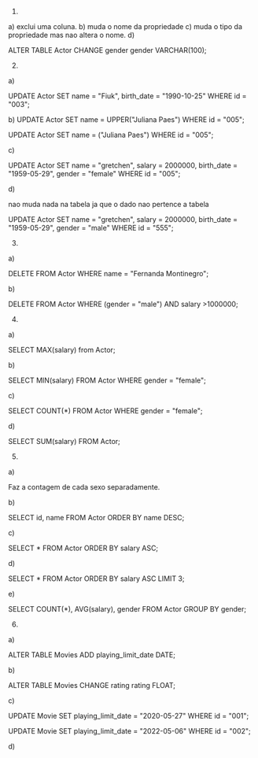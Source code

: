 1.
a) exclui uma coluna.
b) muda o nome da propriedade
c) muda o tipo da propriedade mas nao altera o nome.
d)

ALTER TABLE Actor CHANGE gender gender VARCHAR(100);

2.
a)

UPDATE Actor SET name = "Fiuk", 
birth_date = "1990-10-25"
WHERE id = "003";

b)
UPDATE Actor SET name = UPPER("Juliana Paes")
WHERE id = "005";

UPDATE Actor SET name = ("Juliana Paes")
WHERE id = "005";

c)

UPDATE Actor SET name = "gretchen", 
salary = 2000000,
birth_date = "1959-05-29",
gender = "female"
WHERE id = "005";

d)

nao muda nada na tabela ja que o dado nao pertence a tabela

UPDATE Actor SET name = "gretchen", 
salary = 2000000,
birth_date = "1959-05-29",
gender = "male"
WHERE id = "555";

3.

a)

DELETE FROM Actor WHERE name = "Fernanda Montinegro";

b)

DELETE FROM Actor WHERE (gender = "male") AND salary >1000000;

4.

a)

SELECT MAX(salary) from Actor;

b)

SELECT MIN(salary) FROM Actor WHERE gender = "female";

c)

SELECT COUNT(*) FROM Actor WHERE gender = "female";

d)

SELECT SUM(salary) FROM Actor;

5.

a)

Faz a contagem de cada sexo separadamente.

b)

SELECT id, name FROM Actor ORDER BY name DESC;

c)

SELECT * FROM Actor ORDER BY salary ASC;

d)

SELECT * FROM Actor ORDER BY salary ASC LIMIT 3;

e)

SELECT COUNT(*), AVG(salary), gender
FROM Actor
GROUP BY gender;

6.

a)

ALTER TABLE Movies ADD playing_limit_date DATE;

b)

ALTER TABLE Movies CHANGE rating rating FLOAT;

c)

UPDATE Movie SET playing_limit_date = "2020-05-27"
WHERE id = "001";

UPDATE Movie SET playing_limit_date = "2022-05-06"
WHERE id = "002";

d)



